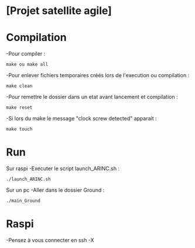 # [Projet satellite agile] #

# Compilation #
-Pour compiler :

	make ou make all
	
-Pour enlever fichiers temporaires créés lors de l'execution ou compilation :

	make clean
	
-Pour remettre le dossier dans un etat avant lancement et compilation :

	make reset
	
-Si lors du make le message "clock screw detected" apparait :

	make touch

# Run #
Sur raspi
-Executer le script launch_ARINC.sh :

	./launch_ARINC.sh

Sur un pc
-Aller dans le dossier Ground :

	./main_Ground

# Raspi #
-Pensez à vous connecter en ssh -X
